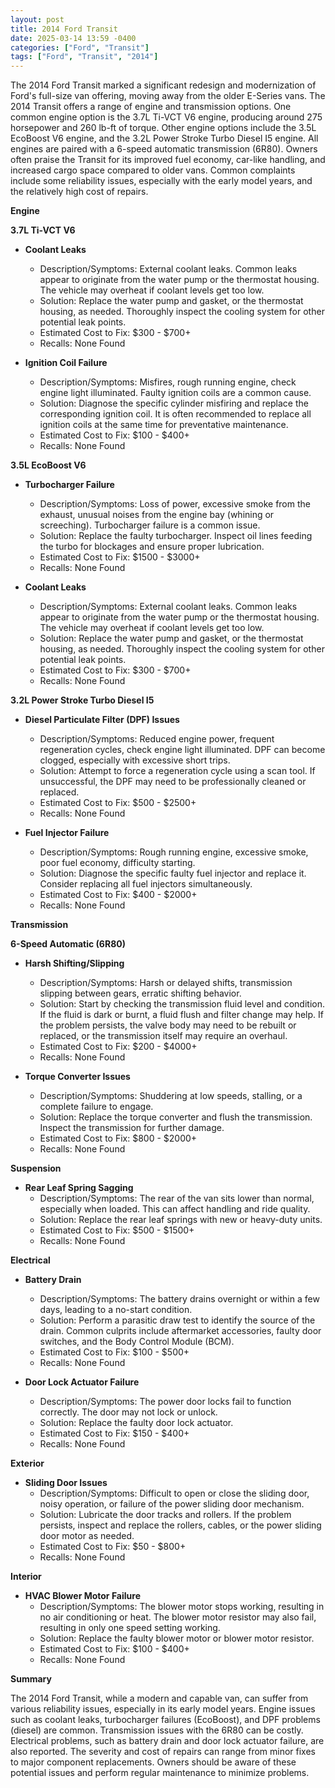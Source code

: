 ```yaml
---
layout: post
title: 2014 Ford Transit
date: 2025-03-14 13:59 -0400
categories: ["Ford", "Transit"]
tags: ["Ford", "Transit", "2014"]
---
```

The 2014 Ford Transit marked a significant redesign and modernization of Ford's full-size van offering, moving away from the older E-Series vans. The 2014 Transit offers a range of engine and transmission options. One common engine option is the 3.7L Ti-VCT V6 engine, producing around 275 horsepower and 260 lb-ft of torque. Other engine options include the 3.5L EcoBoost V6 engine, and the 3.2L Power Stroke Turbo Diesel I5 engine. All engines are paired with a 6-speed automatic transmission (6R80). Owners often praise the Transit for its improved fuel economy, car-like handling, and increased cargo space compared to older vans. Common complaints include some reliability issues, especially with the early model years, and the relatively high cost of repairs.

**Engine**

**3.7L Ti-VCT V6**

*   **Coolant Leaks**
    *   Description/Symptoms: External coolant leaks. Common leaks appear to originate from the water pump or the thermostat housing. The vehicle may overheat if coolant levels get too low.
    *   Solution: Replace the water pump and gasket, or the thermostat housing, as needed. Thoroughly inspect the cooling system for other potential leak points.
    *   Estimated Cost to Fix: $300 - $700+
    *   Recalls: None Found

*   **Ignition Coil Failure**
    *   Description/Symptoms: Misfires, rough running engine, check engine light illuminated. Faulty ignition coils are a common cause.
    *   Solution: Diagnose the specific cylinder misfiring and replace the corresponding ignition coil. It is often recommended to replace all ignition coils at the same time for preventative maintenance.
    *   Estimated Cost to Fix: $100 - $400+
    *   Recalls: None Found

**3.5L EcoBoost V6**

*   **Turbocharger Failure**
    *   Description/Symptoms: Loss of power, excessive smoke from the exhaust, unusual noises from the engine bay (whining or screeching). Turbocharger failure is a common issue.
    *   Solution: Replace the faulty turbocharger. Inspect oil lines feeding the turbo for blockages and ensure proper lubrication.
    *   Estimated Cost to Fix: $1500 - $3000+
    *   Recalls: None Found

*   **Coolant Leaks**
    *   Description/Symptoms: External coolant leaks. Common leaks appear to originate from the water pump or the thermostat housing. The vehicle may overheat if coolant levels get too low.
    *   Solution: Replace the water pump and gasket, or the thermostat housing, as needed. Thoroughly inspect the cooling system for other potential leak points.
    *   Estimated Cost to Fix: $300 - $700+
    *   Recalls: None Found

**3.2L Power Stroke Turbo Diesel I5**

*   **Diesel Particulate Filter (DPF) Issues**
    *   Description/Symptoms: Reduced engine power, frequent regeneration cycles, check engine light illuminated. DPF can become clogged, especially with excessive short trips.
    *   Solution: Attempt to force a regeneration cycle using a scan tool. If unsuccessful, the DPF may need to be professionally cleaned or replaced.
    *   Estimated Cost to Fix: $500 - $2500+
    *   Recalls: None Found

*   **Fuel Injector Failure**
    *   Description/Symptoms: Rough running engine, excessive smoke, poor fuel economy, difficulty starting.
    *   Solution: Diagnose the specific faulty fuel injector and replace it. Consider replacing all fuel injectors simultaneously.
    *   Estimated Cost to Fix: $400 - $2000+
    *   Recalls: None Found

**Transmission**

**6-Speed Automatic (6R80)**

*   **Harsh Shifting/Slipping**
    *   Description/Symptoms: Harsh or delayed shifts, transmission slipping between gears, erratic shifting behavior.
    *   Solution: Start by checking the transmission fluid level and condition. If the fluid is dark or burnt, a fluid flush and filter change may help. If the problem persists, the valve body may need to be rebuilt or replaced, or the transmission itself may require an overhaul.
    *   Estimated Cost to Fix: $200 - $4000+
    *   Recalls: None Found

*   **Torque Converter Issues**
    *   Description/Symptoms: Shuddering at low speeds, stalling, or a complete failure to engage.
    *   Solution: Replace the torque converter and flush the transmission. Inspect the transmission for further damage.
    *   Estimated Cost to Fix: $800 - $2000+
    *   Recalls: None Found

**Suspension**

*   **Rear Leaf Spring Sagging**
    *   Description/Symptoms: The rear of the van sits lower than normal, especially when loaded. This can affect handling and ride quality.
    *   Solution: Replace the rear leaf springs with new or heavy-duty units.
    *   Estimated Cost to Fix: $500 - $1500+
    *   Recalls: None Found

**Electrical**

*   **Battery Drain**
    *   Description/Symptoms: The battery drains overnight or within a few days, leading to a no-start condition.
    *   Solution: Perform a parasitic draw test to identify the source of the drain. Common culprits include aftermarket accessories, faulty door switches, and the Body Control Module (BCM).
    *   Estimated Cost to Fix: $100 - $500+
    *   Recalls: None Found

*   **Door Lock Actuator Failure**
    *   Description/Symptoms: The power door locks fail to function correctly. The door may not lock or unlock.
    *   Solution: Replace the faulty door lock actuator.
    *   Estimated Cost to Fix: $150 - $400+
    *   Recalls: None Found

**Exterior**

*   **Sliding Door Issues**
    *   Description/Symptoms: Difficult to open or close the sliding door, noisy operation, or failure of the power sliding door mechanism.
    *   Solution: Lubricate the door tracks and rollers. If the problem persists, inspect and replace the rollers, cables, or the power sliding door motor as needed.
    *   Estimated Cost to Fix: $50 - $800+
    *   Recalls: None Found

**Interior**

*   **HVAC Blower Motor Failure**
    *   Description/Symptoms: The blower motor stops working, resulting in no air conditioning or heat. The blower motor resistor may also fail, resulting in only one speed setting working.
    *   Solution: Replace the faulty blower motor or blower motor resistor.
    *   Estimated Cost to Fix: $100 - $400+
    *   Recalls: None Found

**Summary**

The 2014 Ford Transit, while a modern and capable van, can suffer from various reliability issues, especially in its early model years. Engine issues such as coolant leaks, turbocharger failures (EcoBoost), and DPF problems (diesel) are common. Transmission issues with the 6R80 can be costly. Electrical problems, such as battery drain and door lock actuator failure, are also reported. The severity and cost of repairs can range from minor fixes to major component replacements. Owners should be aware of these potential issues and perform regular maintenance to minimize problems.

